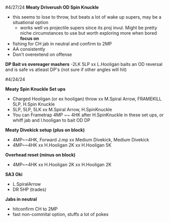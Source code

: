#4/27/24
**Meaty Driverush OD Spin Knuckle**
- this seems to lose to throw, but beats a lot of wake up supers, may be a situational option
  * works well vs projectile supers since its proj invul.  Might be pretty niche circumstances to use but worth exploring more when bored
**focus on**
- fishing for CH jab in neutral and confirm to 2MP 
- AA consistently
- Don't overextend on offense

**DP Bait vs overeager mashers**
  -2LK 5LP xx L.Hooligan baits an OD reversal and is safe vs atleast DP's (not sure if other angles will hit)

#4/24/24

**Meaty Spin Knuckle Set ups**
- Charged Hooligan (or ex hooligan) throw xx M.Spiral Arrow, FRAMEKILL 5LP, H.Spin Knuckle
- 5LP, 5LP, 5LK xx M.Spiral Arrow, H.SpinKnuckle
- You can Frametrap 4MP ~~ 4HK after H.SpinKnuckle in these set ups, or whiff jab and l.hooligan to bait OD DP

**Meaty Divekick setup (plus on block)**
- 4MP~~4HK, Forward J.mp xx Medium Divekick, Medium Divekick
- 4MP~~4HK xx H.Hooligan 2K xx H.Hooligan 5K

**Overhead reset (minus on block)**
- 4MP~~4HK xx H.Hooligan 2K xx H.Hooligan 2K

**SA3 Oki**
- L.SpiralArrow
- DR 5HP (trades)

**Jabs in neutral**
- hitconfirm CH to 2MP
- fast non-commital option, stuffs a lot of pokes
